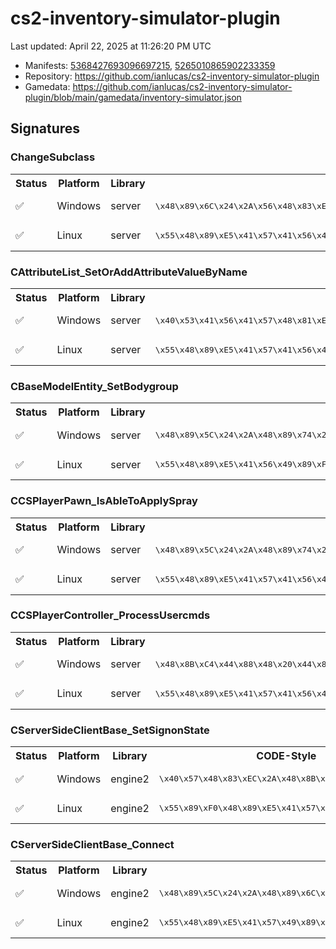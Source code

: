 # cs2-inventory-simulator-plugin 

Last updated: April 22, 2025 at 11:26:20 PM UTC

* Manifests: [5368427693096697215](https://steamdb.info/depot/2347771/history/?changeid=M:5368427693096697215), [5265010865902233359](https://steamdb.info/depot/2347773/history/?changeid=M:5265010865902233359)
* Repository: https://github.com/ianlucas/cs2-inventory-simulator-plugin
* Gamedata: https://github.com/ianlucas/cs2-inventory-simulator-plugin/blob/main/gamedata/inventory-simulator.json

## Signatures

### ChangeSubclass

<table>
<tr><th>Status</th><th>Platform</th><th>Library</th><th>CODE-Style</th><th>IDA-Style</th></tr><tr><td>✅</td><td>Windows</td><td>server</td><td>
<pre>
\x48\x89\x6C\x24\x2A\x56\x48\x83\xEC\x2A\x48\x8B\xEA\x48\x8B\xF1\xE8\x2A\x2A\x2A\x2A\x84\xC0\x0F\x84
</pre>
</td><td>
<pre>
48 89 6C 24 ? 56 48 83 EC ? 48 8B EA 48 8B F1 E8 ? ? ? ? 84 C0 0F 84
</pre>
</td></tr><tr><td>✅</td><td>Linux</td><td>server</td><td>
<pre>
\x55\x48\x89\xE5\x41\x57\x41\x56\x41\x55\x49\x89\xF5\x41\x54\x49\x89\xFC\x53\x48\x81\xEC\x2A\x2A\x2A\x2A\xE8\x2A\x2A\x2A\x2A\x84\xC0\x74\x2A\x48\x8D\x05
</pre>
</td><td>
<pre>
55 48 89 E5 41 57 41 56 41 55 49 89 F5 41 54 49 89 FC 53 48 81 EC ? ? ? ? E8 ? ? ? ? 84 C0 74 ? 48 8D 05
</pre>
</td></tr></table>

### CAttributeList_SetOrAddAttributeValueByName

<table>
<tr><th>Status</th><th>Platform</th><th>Library</th><th>CODE-Style</th><th>IDA-Style</th></tr><tr><td>✅</td><td>Windows</td><td>server</td><td>
<pre>
\x40\x53\x41\x56\x41\x57\x48\x81\xEC\x2A\x2A\x2A\x2A\x0F\x29\x74\x24
</pre>
</td><td>
<pre>
40 53 41 56 41 57 48 81 EC ? ? ? ? 0F 29 74 24
</pre>
</td></tr><tr><td>✅</td><td>Linux</td><td>server</td><td>
<pre>
\x55\x48\x89\xE5\x41\x57\x41\x56\x49\x89\xFE\x41\x55\x41\x54\x49\x89\xF4\x53\x48\x83\xEC\x2A\xF3\x0F\x11\x85
</pre>
</td><td>
<pre>
55 48 89 E5 41 57 41 56 49 89 FE 41 55 41 54 49 89 F4 53 48 83 EC ? F3 0F 11 85
</pre>
</td></tr></table>

### CBaseModelEntity_SetBodygroup

<table>
<tr><th>Status</th><th>Platform</th><th>Library</th><th>CODE-Style</th><th>IDA-Style</th></tr><tr><td>✅</td><td>Windows</td><td>server</td><td>
<pre>
\x48\x89\x5C\x24\x2A\x48\x89\x74\x24\x2A\x57\x48\x83\xEC\x2A\x41\x8B\xF8\x48\x8B\xF2\x48\x8B\xD9\xE8
</pre>
</td><td>
<pre>
48 89 5C 24 ? 48 89 74 24 ? 57 48 83 EC ? 41 8B F8 48 8B F2 48 8B D9 E8
</pre>
</td></tr><tr><td>✅</td><td>Linux</td><td>server</td><td>
<pre>
\x55\x48\x89\xE5\x41\x56\x49\x89\xF6\x41\x55\x41\x89\xD5\x41\x54\x49\x89\xFC\x48\x83\xEC
</pre>
</td><td>
<pre>
55 48 89 E5 41 56 49 89 F6 41 55 41 89 D5 41 54 49 89 FC 48 83 EC
</pre>
</td></tr></table>

### CCSPlayerPawn_IsAbleToApplySpray

<table>
<tr><th>Status</th><th>Platform</th><th>Library</th><th>CODE-Style</th><th>IDA-Style</th></tr><tr><td>✅</td><td>Windows</td><td>server</td><td>
<pre>
\x48\x89\x5C\x24\x2A\x48\x89\x74\x24\x2A\x48\x89\x7C\x24\x2A\x4C\x89\x74\x24\x2A\x55\x48\x8D\xAC\x24\x2A\x2A\x2A\x2A\x48\x81\xEC\x2A\x2A\x2A\x2A\x49\x8B\xF1
</pre>
</td><td>
<pre>
48 89 5C 24 ? 48 89 74 24 ? 48 89 7C 24 ? 4C 89 74 24 ? 55 48 8D AC 24 ? ? ? ? 48 81 EC ? ? ? ? 49 8B F1
</pre>
</td></tr><tr><td>✅</td><td>Linux</td><td>server</td><td>
<pre>
\x55\x48\x89\xE5\x41\x57\x41\x56\x49\x89\xFE\x41\x55\x49\x89\xD5\x41\x54\x48\x8D\x95
</pre>
</td><td>
<pre>
55 48 89 E5 41 57 41 56 49 89 FE 41 55 49 89 D5 41 54 48 8D 95
</pre>
</td></tr></table>

### CCSPlayerController_ProcessUsercmds

<table>
<tr><th>Status</th><th>Platform</th><th>Library</th><th>CODE-Style</th><th>IDA-Style</th></tr><tr><td>✅</td><td>Windows</td><td>server</td><td>
<pre>
\x48\x8B\xC4\x44\x88\x48\x20\x44\x89\x40\x18\x48\x89\x50\x10\x53
</pre>
</td><td>
<pre>
48 8B C4 44 88 48 20 44 89 40 18 48 89 50 10 53
</pre>
</td></tr><tr><td>✅</td><td>Linux</td><td>server</td><td>
<pre>
\x55\x48\x89\xE5\x41\x57\x41\x56\x41\x89\xD6\x41\x55\x41\x54\x49\x89\xFC\x53\x48\x83\xEC\x38
</pre>
</td><td>
<pre>
55 48 89 E5 41 57 41 56 41 89 D6 41 55 41 54 49 89 FC 53 48 83 EC 38
</pre>
</td></tr></table>

### CServerSideClientBase_SetSignonState

<table>
<tr><th>Status</th><th>Platform</th><th>Library</th><th>CODE-Style</th><th>IDA-Style</th></tr><tr><td>✅</td><td>Windows</td><td>engine2</td><td>
<pre>
\x40\x57\x48\x83\xEC\x2A\x48\x8B\xF9\x48\x89\x74\x24
</pre>
</td><td>
<pre>
40 57 48 83 EC ? 48 8B F9 48 89 74 24
</pre>
</td></tr><tr><td>✅</td><td>Linux</td><td>engine2</td><td>
<pre>
\x55\x89\xF0\x48\x89\xE5\x41\x57\x41\x56
</pre>
</td><td>
<pre>
55 89 F0 48 89 E5 41 57 41 56
</pre>
</td></tr></table>

### CServerSideClientBase_Connect

<table>
<tr><th>Status</th><th>Platform</th><th>Library</th><th>CODE-Style</th><th>IDA-Style</th></tr><tr><td>✅</td><td>Windows</td><td>engine2</td><td>
<pre>
\x48\x89\x5C\x24\x2A\x48\x89\x6C\x24\x2A\x48\x89\x74\x24\x2A\x48\x89\x7C\x24\x2A\x41\x54\x41\x56\x41\x57\x48\x83\xEC\x2A\x4C\x8B\xBC\x24\x2A\x2A\x2A\x2A\x4D\x8B\xE0\x41\x0F\xB7\xF1\x4C\x8B\xF1\x4D\x85\xFF\x74\x2A\x49\x8B\x07\x49\x8B\xCF\xFF\x50\x2A\xBB\x2A\x2A\x2A\x2A\x84\xC0\x74\x2A\xBB\x2A\x2A\x2A\x2A\x8B\x0D\x2A\x2A\x2A\x2A\x8B\xD3\xFF\x15\x2A\x2A\x2A\x2A\x0F\xB6\xAC\x24\x2A\x2A\x2A\x2A\x84\xC0\x74\x2A\x4D\x85\xFF\x74\x2A\x49\x8B\x07\x49\x8B\xCF\xFF\x50\x2A\x48\x8B\xD0\xEB\x2A\x48\x8D\x15\x2A\x2A\x2A\x2A\x8B\x0D\x2A\x2A\x2A\x2A\x4C\x8D\x05\x2A\x2A\x2A\x2A\x48\x89\x54\x24\x2A\x4D\x8B\xCC\x89\x6C\x24\x2A\x8B\xD3\x89\x74\x24\x2A\xFF\x15\x2A\x2A\x2A\x2A\x40\x84\xED\x75\x2A\x45\x33\xC0\x48\x8D\x0D\x2A\x2A\x2A\x2A\x41\x8D\x50\x2A\xE8\x2A\x2A\x2A\x2A\x49\x8B\x06\x49\x8B\xCE\x49\x8B\xBE\x2A\x2A\x2A\x2A\x49\x8B\x9E\x2A\x2A\x2A\x2A\xFF\x50\x2A\xB9\x2A\x2A\x2A\x2A\x49\x89\xBE\x2A\x2A\x2A\x2A\x49\x89\xBE\x2A\x2A\x2A\x2A\x49\x89\x9E\x2A\x2A\x2A\x2A\x66\x41\x89\xB6\x2A\x2A\x2A\x2A\xFF\x15\x2A\x2A\x2A\x2A\x33\xFF
</pre>
</td><td>
<pre>
48 89 5C 24 ? 48 89 6C 24 ? 48 89 74 24 ? 48 89 7C 24 ? 41 54 41 56 41 57 48 83 EC ? 4C 8B BC 24 ? ? ? ? 4D 8B E0 41 0F B7 F1 4C 8B F1 4D 85 FF 74 ? 49 8B 07 49 8B CF FF 50 ? BB ? ? ? ? 84 C0 74 ? BB ? ? ? ? 8B 0D ? ? ? ? 8B D3 FF 15 ? ? ? ? 0F B6 AC 24 ? ? ? ? 84 C0 74 ? 4D 85 FF 74 ? 49 8B 07 49 8B CF FF 50 ? 48 8B D0 EB ? 48 8D 15 ? ? ? ? 8B 0D ? ? ? ? 4C 8D 05 ? ? ? ? 48 89 54 24 ? 4D 8B CC 89 6C 24 ? 8B D3 89 74 24 ? FF 15 ? ? ? ? 40 84 ED 75 ? 45 33 C0 48 8D 0D ? ? ? ? 41 8D 50 ? E8 ? ? ? ? 49 8B 06 49 8B CE 49 8B BE ? ? ? ? 49 8B 9E ? ? ? ? FF 50 ? B9 ? ? ? ? 49 89 BE ? ? ? ? 49 89 BE ? ? ? ? 49 89 9E ? ? ? ? 66 41 89 B6 ? ? ? ? FF 15 ? ? ? ? 33 FF
</pre>
</td></tr><tr><td>✅</td><td>Linux</td><td>engine2</td><td>
<pre>
\x55\x48\x89\xE5\x41\x57\x49\x89\xFF\x41\x56\x41\x55\x41\x89\xCD
</pre>
</td><td>
<pre>
55 48 89 E5 41 57 49 89 FF 41 56 41 55 41 89 CD
</pre>
</td></tr></table>

